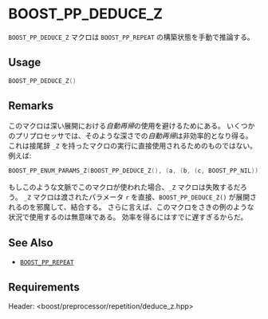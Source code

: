 # BOOST_PP_DEDUCE_Z

`BOOST_PP_DEDUCE_Z` マクロは `BOOST_PP_REPEAT` の構築状態を手動で推論する。

## Usage

```cpp
BOOST_PP_DEDUCE_Z()
```

## Remarks

このマクロは深い展開における*自動再帰*の使用を避けるためにある。
いくつかのプリプロセッサでは、そのような深さでの*自動再帰*は非効率的となり得る。
これは接尾辞 `_Z` を持ったマクロの実行に直接使用されるためのものではない。
例えば:

```cpp
BOOST_PP_ENUM_PARAMS_Z(BOOST_PP_DEDUCE_Z(), (a, (b, (c, BOOST_PP_NIL))))
```

もしこのような文脈でこのマクロが使われた場合、`_Z` マクロは失敗するだろう。
`_Z` マクロは渡されたパラメータ `r` を直接、`BOOST_PP_DEDUCE_Z()` が展開されるのを邪魔して、結合する。
さらに言えば、このマクロをさきの例のような状況で使用するのは無意味である。
効率を得るにはすでに遅すぎるからだ。

## See Also

- [`BOOST_PP_REPEAT`](repeat.md)

## Requirements

Header: &lt;boost/preprocessor/repetition/deduce_z.hpp&gt;

